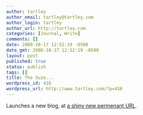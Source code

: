 ```yaml
---
author: tartley
author_email: tartley@tartley.com
author_login: tartley
author_url: http://tartley.com
categories: [Journal, Write]
comments: []
date: 2008-10-17 12:52:19 -0500
date_gmt: 2008-10-17 12:52:19 -0500
layout: post
published: true
status: publish
tags: []
title: The Suze...
wordpress_id: 416
wordpress_url: http://www.tartley.com/?p=416
---
```


Launches a new blog, at [a shiny new permenant URL](http://thesuze.com).

